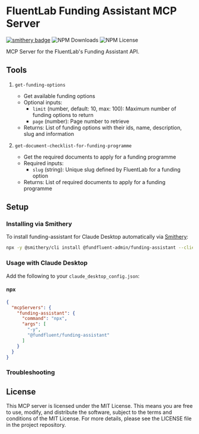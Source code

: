 # FluentLab Funding Assistant MCP Server

[![smithery badge](https://smithery.ai/badge/@fundfluent-admin/funding-assistant)](https://smithery.ai/server/@fundfluent-admin/funding-assistant)
![NPM Downloads](https://img.shields.io/npm/dw/@fundfluent/funding-assistant)
![NPM License](https://img.shields.io/npm/l/@fundfluent/funding-assistant)

MCP Server for the FluentLab's Funding Assistant API.

## Tools

1. `get-funding-options`
    - Get available funding options
    - Optional inputs:
        - `limit` (number, default: 10, max: 100): Maximum number of funding options to return
        - `page` (number): Page number to retrieve
    - Returns: List of funding options with their ids, name, description, slug and information

2. `get-document-checklist-for-funding-programme`
    - Get the required documents to apply for a funding programme
    - Required inputs:
        - `slug` (string): Unique slug defined by FluentLab for a funding option
    - Returns: List of required documents to apply for a funding programme

## Setup

### Installing via Smithery

To install funding-assistant for Claude Desktop automatically via [Smithery](https://smithery.ai/server/@fundfluent-admin/funding-assistant):

```bash
npx -y @smithery/cli install @fundfluent-admin/funding-assistant --client claude
```

### Usage with Claude Desktop

Add the following to your `claude_desktop_config.json`:

#### npx

```json
{
  "mcpServers": {
    "funding-assistant": {
      "command": "npx",
      "args": [
        "-y",
        "@fundfluent/funding-assistant"
      ]
    }
  }
}
```

### Troubleshooting

## License

This MCP server is licensed under the MIT License. This means you are free to use, modify, and distribute the software, subject to the terms and conditions of the MIT License. For more details, please see the LICENSE file in the project repository.
